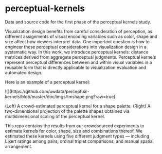 perceptual-kernels
==================

Data and source code for the first phase of the perceptual kernels study.

Visualization design benefits from careful consideration of perception,
as different assignments of visual encoding variables such as color, shape and size
affect how viewers interpret data. One important question is  how to engineer
 these perceptual considerations into visualization design in a systematic way. In this
 work, we introduce perceptual kernels: distance matrices derived from aggregate
 perceptual judgments. Perceptual kernels represent perceptual differences between and
within visual variables in a reusable form that is directly applicable to
visualization evaluation and automated design.

<p>Here is an example of a perceptual kernel:</p>
![](https://github.com/uwdata/perceptual-kernels/blob/master/doc/imgs/tmshape.png?raw=true)
<p>(Left) A crowd-estimated perceptual kernel for a shape palette. (Right) A two-dimensional projection of the palette shapes obtained via multidimensional scaling of the perceptual kernel.

This repo contains the results from our crowdsourced experiments to estimate
kernels for color, shape, size and combinations thereof. We estimated these kernels
using five different judgment types — including Likert ratings among pairs, ordinal
triplet comparisons, and manual spatial arrangement.

